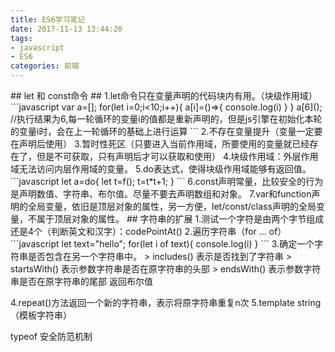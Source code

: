 ```yaml
---
title: ES6学习笔记
date: 2017-11-13 13:44:20
tags:
- javascript
- ES6
categories: 前端
---
```


<p hidden><!--more--></p>
## let 和 const命令 ##
1.let命令只在变量声明的代码块内有用。（块级作用域）
```javascript
var a=[];
for(let i=0;i<10;i++){
	a[i]=()=>{
		console.log(i)
	}
}
a[6]();
//执行结果为6,每一轮循环的变量i的值都是重新声明的，但是js引擎在初始化本轮的变量i时，会在上一轮循环的基础上进行运算
```
2.不存在变量提升（变量一定要在声明后使用）
3.暂时性死区（只要进入当前作用域，所要使用的变量就已经存在了，但是不可获取，只有声明后才可以获取和使用）
4.块级作用域：外层作用域无法访问内层作用域的变量。
5.do表达式，使得块级作用域能够有返回值。
```javascript
let a=do{
	let t=f();
	t=t*t+1;
}
```
6.const声明常量，比较安全的行为是声明数值、字符串、布尔值。尽量不要去声明数组和对象。
7.var和function声明的全局变量，依旧是顶层对象的属性，另一方便，let/const/class声明的全局变量，不属于顶层对象的属性。
## 字符串的扩展
1.测试一个字符是由两个字节组成还是4个（判断英文和汉字）：codePointAt()
2.遍历字符串（for ... of）
```javascript
let text="hello";
for(let i of text){
	console.log(i)
}
```
3.确定一个字符串是否包含在另一个字符串中。
> includes()  表示是否找到了字符串
> startsWith()  表示参数字符串是否在原字符串的头部
> endsWith()  表示参数字符串是否在原字符串的尾部
返回布尔值

4.repeat()方法返回一个新的字符串，表示将原字符串重复n次
5.template string（模板字符串）

typeof 安全防范机制
